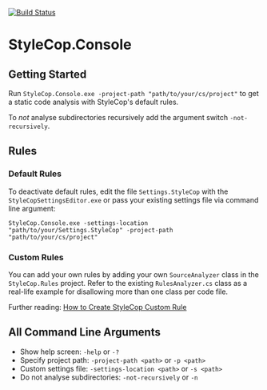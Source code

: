 [![Build Status](https://travis-ci.org/Nylle/StyleCop.Console.svg?branch=master)](https://travis-ci.org/Nylle/StyleCop.Console)

# StyleCop.Console

## Getting Started

Run `StyleCop.Console.exe -project-path "path/to/your/cs/project"` to get a static code analysis with StyleCop's default rules.

To *not* analyse subdirectories recursively add the argument switch `-not-recursively`.

## Rules

### Default Rules

To deactivate default rules, edit the file `Settings.StyleCop` with the `StyleCopSettingsEditor.exe` or pass your existing settings file via command line argument:

```Shell
StyleCop.Console.exe -settings-location "path/to/your/Settings.StyleCop" -project-path "path/to/your/cs/project"
```

### Custom Rules

You can add your own rules by adding your own `SourceAnalyzer` class in the `StyleCop.Rules` project. Refer to the existing `RulesAnalyzer.cs` class as a real-life example for disallowing more than one class per code file.

Further reading: [How to Create StyleCop Custom Rule](https://stylecopplus.codeplex.com/wikipage?title=How%20to%20Create%20StyleCop%20Custom%20Rule)

## All Command Line Arguments

- Show help screen: `-help` or `-?`
- Specify project path: `-project-path <path>` or `-p <path>`
- Custom settings file: `-settings-location <path>` or `-s <path>`
- Do not analyse subdirectories: `-not-recursively` or `-n`
